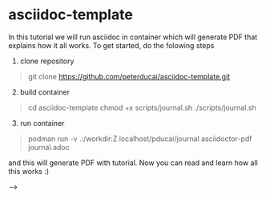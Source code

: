 # asciidoc-template

In this tutorial we will run asciidoc in container which will generate PDF that explains how it all works. To get started, do the folowing steps

1. clone repository

> git clone https://github.com/peterducai/asciidoc-template.git

2. build container

> cd asciidoc-template
> chmod +x scripts/journal.sh
> ./scripts/journal.sh

3. run container

> podman run -v .:/workdir:Z localhost/pducai/journal asciidoctor-pdf journal.adoc

and this will generate PDF with tutorial. Now you can read and learn how all this works :)


<!-- 
liberation-mono
liberation-narrow
liberation-sans
liberation-serif


/usr/share/fonts/liberation-serif/




<!-- podman run -v .:/workdir:Z localhost/pducai/journal asciidoctor-pdf journal.adoc

podman run --security-opt label=disable -v .:/workdir localhost/pducai/journal ls /workdir

> chcon -R system_u:object_r:container_file_t:s0 /tmp/pavucontrol-container/

> chcon -Rt svirt_sandbox_file_t /var/data --> -->